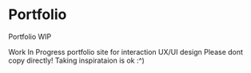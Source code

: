 # Portfolio
Portfolio WIP

Work In Progress portfolio site for interaction UX/UI design
Please dont copy directly!
Taking inspirataion is ok :^)
